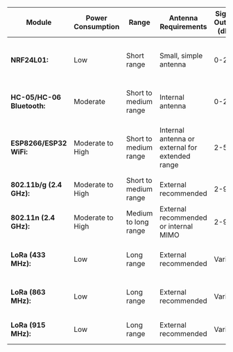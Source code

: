 | Module                        | Power Consumption | Range                  | Antenna Requirements | Signal Output (dBi) | Bandwidth Specifications | General Application                                       |
| ----------------------------- | ------------------ | ---------------------- | --------------------- | ------------------- | ------------------------- | ---------------------------------------------------------- |
| **NRF24L01:**                 | Low              | Short range            | Small, simple antenna | 0-20              | Up to 2 Mbps             | Wireless sensor networks, remote control systems          |
| **HC-05/HC-06 Bluetooth:**    | Moderate          | Short to medium range  | Internal antenna      | 0-20              | Up to 3 Mbps             | Wireless serial communication, Bluetooth peripherals    |
| **ESP8266/ESP32 WiFi:**       | Moderate to High   | Short to medium range  | Internal antenna or external for extended range | 2-5       | Up to 150 Mbps (ESP8266) | IoT applications, home automation, wireless communication |
| **802.11b/g (2.4 GHz):**       | Moderate to High   | Short to medium range  | External recommended  | 2-9              | Up to 54 Mbps             | General-purpose WiFi connectivity                         |
| **802.11n (2.4 GHz):**         | Moderate to High   | Medium to long range   | External recommended or internal MIMO | 2-9        | Up to 600 Mbps            | Improved range and data rates, multimedia streaming         |
| **LoRa (433 MHz):**            | Low              | Long range             | External recommended  | Varies              | Varies                   | Long-range IoT applications, agriculture monitoring       |
| **LoRa (863 MHz):**            | Low              | Long range             | External recommended  | Varies              | Varies                   | Long-range IoT applications, industrial monitoring        |
| **LoRa (915 MHz):**            | Low              | Long range             | External recommended  | Varies              | Varies                   | Long-range IoT applications, smart cities                  |
